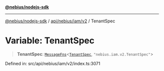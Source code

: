 [**@nebius/nodejs-sdk**](../../../../../README.md)

---

[@nebius/nodejs-sdk](../../../../../README.md) / [api/nebius/iam/v2](../README.md) / TenantSpec

# Variable: TenantSpec

> **TenantSpec**: [`MessageFns`](../../../../../runtime/protos/core/interfaces/MessageFns.md)\<[`TenantSpec`](../interfaces/TenantSpec.md), `"nebius.iam.v2.TenantSpec"`\>

Defined in: src/api/nebius/iam/v2/index.ts:3071
